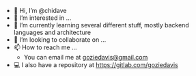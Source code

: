 - 👋 Hi, I’m @chidave
- 👀 I’m interested in ...
- 🌱 I’m currently learning several different stuff, mostly backend languages and architecture
- 💞️ I’m looking to collaborate on ...
- 📫 How to reach me ...
  - You can email me at goziedavis@gmail.com
- 💻 I also have a repository at https://gitlab.com/goziedavis

<!---
chidave/chidave is a ✨ special ✨ repository because its `README.md` (this file) appears on your GitHub profile.
You can click the Preview link to take a look at your changes.
--->
